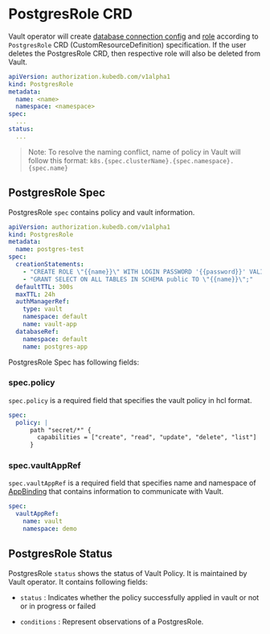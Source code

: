 # PostgresRole CRD

Vault operator will create [database connection config](https://www.vaultproject.io/api/secret/databases/postgresql.html#configure-connection) and [role](https://www.vaultproject.io/api/secret/databases/index.html#create-role) according to `PostgresRole` CRD (CustomResourceDefinition) specification. If the user deletes the PostgresRole CRD, then respective role will also be deleted from Vault.

```yaml
apiVersion: authorization.kubedb.com/v1alpha1
kind: PostgresRole
metadata:
  name: <name>
  namespace: <namespace>
spec:
  ...
status:
  ...
```

> Note: To resolve the naming conflict, name of policy in Vault will follow this format: `k8s.{spec.clusterName}.{spec.namespace}.{spec.name}`

## PostgresRole Spec

PostgresRole `spec` contains policy and vault information.

```yaml
apiVersion: authorization.kubedb.com/v1alpha1
kind: PostgresRole
metadata:
  name: postgres-test
spec:
  creationStatements:
    - "CREATE ROLE \"{{name}}\" WITH LOGIN PASSWORD '{{password}}' VALID UNTIL '{{expiration}}';"
    - "GRANT SELECT ON ALL TABLES IN SCHEMA public TO \"{{name}}\";"
  defaultTTL: 300s
  maxTTL: 24h
  authManagerRef:
    type: vault
    namespace: default
    name: vault-app
  databaseRef:
    namespace: default
    name: postgres-app
```

PostgresRole Spec has following fields:

### spec.policy

`spec.policy` is a required field that specifies the vault policy in hcl format.

```yaml
spec:
  policy: |
      path "secret/*" {
        capabilities = ["create", "read", "update", "delete", "list"]
      }
```

### spec.vaultAppRef

`spec.vaultAppRef` is a required field that specifies name and namespace of [AppBinding](https://github.com/kmodules/custom-resources/blob/10b24c8fd9028ab67a4b75cbf16d8f8e52cfe634/apis/appcatalog/v1alpha1/appbinding_types.go#L21) that contains information to communicate with Vault.

```yaml
spec:
  vaultAppRef:
    name: vault
    namespace: demo
```

## PostgresRole Status

PostgresRole `status` shows the status of Vault Policy. It is maintained by Vault operator. It contains following fields:

- `status` : Indicates whether the policy successfully applied in vault or not or in progress or failed

- `conditions` : Represent observations of a PostgresRole.
